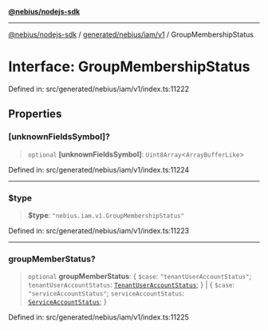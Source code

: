 [**@nebius/nodejs-sdk**](../../../../../README.md)

---

[@nebius/nodejs-sdk](../../../../../README.md) / [generated/nebius/iam/v1](../README.md) / GroupMembershipStatus

# Interface: GroupMembershipStatus

Defined in: src/generated/nebius/iam/v1/index.ts:11222

## Properties

### \[unknownFieldsSymbol\]?

> `optional` **\[unknownFieldsSymbol\]**: `Uint8Array`\<`ArrayBufferLike`\>

Defined in: src/generated/nebius/iam/v1/index.ts:11224

---

### $type

> **$type**: `"nebius.iam.v1.GroupMembershipStatus"`

Defined in: src/generated/nebius/iam/v1/index.ts:11223

---

### groupMemberStatus?

> `optional` **groupMemberStatus**: \{ `$case`: `"tenantUserAccountStatus"`; `tenantUserAccountStatus`: [`TenantUserAccountStatus`](TenantUserAccountStatus.md); \} \| \{ `$case`: `"serviceAccountStatus"`; `serviceAccountStatus`: [`ServiceAccountStatus`](ServiceAccountStatus.md); \}

Defined in: src/generated/nebius/iam/v1/index.ts:11225
